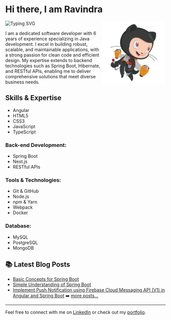 # Hi there, I am Ravindra

![Typing SVG](https://readme-typing-svg.herokuapp.com?color=36BCF7&lines=Software+Developer;Backend+Developer;Passionate+Coder;Tech+Enthusiast)
<img src="cat.png" align="right" width="200"/>

I am a dedicated software developer with 6 years of experience specializing in Java development. I excel in building robust, scalable, and maintainable applications, with a 
strong passion for clean code and efficient design. My expertise extends to backend technologies such as Spring Boot, Hibernate, and RESTful APIs, enabling me to deliver 
comprehensive solutions that meet diverse business needs.





## Skills & Expertise
- Angular
- HTML5
- CSS3
- JavaScript
- TypeScript

### Back-end Development:
- Spring Boot
- Nest.js
- RESTful APIs

### Tools & Technologies:
- Git & GitHub
- Node.js
- npm & Yarn
- Webpack
- Docker

### Database:
- MySQL
- PostgreSQL
- MongoDB

## 📚 Latest Blog Posts
- [Basic Concepts for Spring Boot](#)
- [Simple Understanding of Spring Boot](#)
- [Implement Push Notification using Firebase Cloud Messaging API (V1) in Angular and Spring Boot](#)
➡️ [more posts...](#)

---

Feel free to connect with me on [LinkedIn](#) or check out my [portfolio](#).

